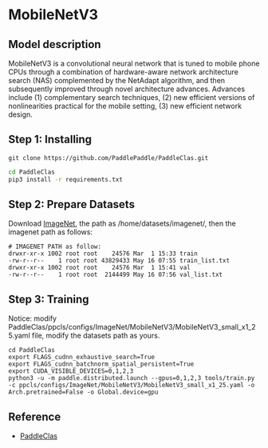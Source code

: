 # MobileNetV3
## Model description
MobileNetV3 is a convolutional neural network that is tuned to mobile phone CPUs through a combination of hardware-aware network architecture search (NAS) complemented by the NetAdapt algorithm, and then subsequently improved through novel architecture advances. Advances include (1) complementary search techniques, (2) new efficient versions of nonlinearities practical for the mobile setting, (3) new efficient network design.

## Step 1: Installing
```
git clone https://github.com/PaddlePaddle/PaddleClas.git
```

```bash
cd PaddleClas
pip3 install -r requirements.txt
```

## Step 2: Prepare Datasets
Download [ImageNet](https://www.image-net.org/), the path as /home/datasets/imagenet/, then the imagenet path as follows:
```
# IMAGENET PATH as follow:
drwxr-xr-x 1002 root root    24576 Mar  1 15:33 train
-rw-r--r--    1 root root 43829433 May 16 07:55 train_list.txt
drwxr-xr-x 1002 root root    24576 Mar  1 15:41 val
-rw-r--r--    1 root root  2144499 May 16 07:56 val_list.txt
```

## Step 3: Training
Notice: modify PaddleClas/ppcls/configs/ImageNet/MobileNetV3/MobileNetV3_small_x1_25.yaml file, modify the datasets path as yours.
```
cd PaddleClas
export FLAGS_cudnn_exhaustive_search=True
export FLAGS_cudnn_batchnorm_spatial_persistent=True
export CUDA_VISIBLE_DEVICES=0,1,2,3
python3 -u -m paddle.distributed.launch --gpus=0,1,2,3 tools/train.py -c ppcls/configs/ImageNet/MobileNetV3/MobileNetV3_small_x1_25.yaml -o Arch.pretrained=False -o Global.device=gpu
```

## Reference
- [PaddleClas](https://github.com/PaddlePaddle/PaddleClas)
